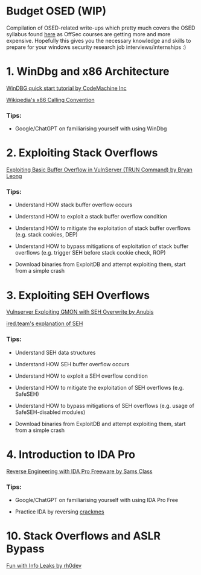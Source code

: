 # Budget OSED (WIP)

Compilation of OSED-related write-ups which pretty much covers the OSED syllabus found [here](https://www.offsec.com/courses/exp-301/download/syllabus) as OffSec courses are getting more and more expensive. Hopefully this gives you the necessary knowledge and skills to prepare for your windows security research job interviews/internships :)

# 1. WinDbg and x86 Architecture

[WinDBG quick start tutorial by CodeMachine Inc](https://codemachine.com/articles/windbg_quickstart.html)

[Wikipedia's x86 Calling Convention](https://en.wikipedia.org/wiki/X86_calling_conventions)

### Tips:

- Google/ChatGPT on familiarising yourself with using WinDbg

# 2. Exploiting Stack Overflows

[Exploiting Basic Buffer Overflow in VulnServer (TRUN Command) by Bryan Leong](https://bryanleong98.medium.com/exploiting-basic-buffer-overflow-in-vulnserver-trun-command-a8e642cf3211)

### Tips:

- Understand HOW stack buffer overflow occurs

- Understand HOW to exploit a stack buffer overflow condition

- Understand HOW to mitigate the exploitation of stack buffer overflows (e.g. stack cookies, DEP)

- Understand HOW to bypass mitigations of exploitation of stack buffer overflows (e.g. trigger SEH before stack cookie check, ROP)

- Download binaries from ExploitDB and attempt exploiting them, start from a simple crash

# 3. Exploiting SEH Overflows

[Vulnserver Exploiting GMON with SEH Overwrite by Anubis](https://anubissec.github.io/Vulnserver-Exploiting-GMON-SEH-Overwrite/)

[ired.team's explanation of SEH](https://www.ired.team/offensive-security/code-injection-process-injection/binary-exploitation/seh-based-buffer-overflow)

### Tips:

- Understand SEH data structures

- Understand HOW SEH buffer overflow occurs

- Understand HOW to exploit a SEH overflow condition

- Understand HOW to mitigate the exploitation of SEH overflows (e.g. SafeSEH)

- Understand HOW to bypass mitigations of SEH overflows (e.g. usage of SafeSEH-disabled modules)

- Download binaries from ExploitDB and attempt exploiting them, start from a simple crash

# 4. Introduction to IDA Pro

[Reverse Engineering with IDA Pro Freeware by Sams Class](https://samsclass.info/126/proj/p2-126-IDA.html)

### Tips:

- Google/ChatGPT on familiarising yourself with using IDA Pro Free

- Practice IDA by reversing [crackmes](https://crackmes.one/)

# 10. Stack Overflows and ASLR Bypass

[Fun with Info Leaks by rh0dev](https://rh0dev.github.io/blog/2015/fun-with-info-leaks/)
